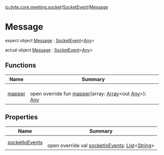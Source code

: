 [io.dyte.core.meeting.socket](../../index.md)/[SocketEvent](../index.md)/[Message](index.md)

# Message


expect object [Message](index.md) : [SocketEvent](../index.md)&lt;[Any](https://kotlinlang.org/api/latest/jvm/stdlib/kotlin/-any/index.html)&gt;


actual object [Message](index.md) : [SocketEvent](../index.md)&lt;[Any](https://kotlinlang.org/api/latest/jvm/stdlib/kotlin/-any/index.html)&gt;

## Functions

| Name | Summary |
|---|---|
| [mapper](mapper.md) | <br/>open override fun [mapper](mapper.md)(array: [Array](https://kotlinlang.org/api/latest/jvm/stdlib/kotlin/-array/index.html)&lt;out [Any](https://kotlinlang.org/api/latest/jvm/stdlib/kotlin/-any/index.html)&gt;): [Any](https://kotlinlang.org/api/latest/jvm/stdlib/kotlin/-any/index.html) |

## Properties

| Name | Summary |
|---|---|
| [socketIoEvents](socket-io-events.md) | <br/>open override val [socketIoEvents](socket-io-events.md): [List](https://kotlinlang.org/api/latest/jvm/stdlib/kotlin.collections/-list/index.html)&lt;[String](https://kotlinlang.org/api/latest/jvm/stdlib/kotlin/-string/index.html)&gt; |
